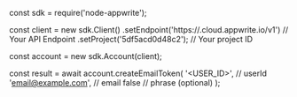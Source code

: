 const sdk = require('node-appwrite');

const client = new sdk.Client()
    .setEndpoint('https://<REGION>.cloud.appwrite.io/v1') // Your API Endpoint
    .setProject('5df5acd0d48c2'); // Your project ID

const account = new sdk.Account(client);

const result = await account.createEmailToken(
    '<USER_ID>', // userId
    'email@example.com', // email
    false // phrase (optional)
);
